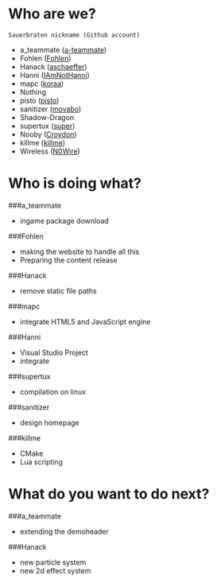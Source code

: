# Who are we?
`Sauerbraten nickname (Github account)`
* a_teammate ([a-teammate](https://github.com/a-teammate))
* Fohlen ([Fohlen](https://github.com/Fohlen))
* Hanack ([aschaeffer](https://github.com/aschaeffer))
* Hanni ([IAmNotHanni](https://github.com/IAmNotHanni))
* mapc ([koraa](https://github.com/koraa))
* Nothing
* pisto ([pisto](https://github.com/pisto/))
* sanitizer ([movabo](https://github.com/movabo))
* Shadow-Dragon
* supertux ([super](https://github.com/super))
* Nooby ([Croydon](https://github.com/Croydon))
* killme ([killme](https://github.com/killme))
* Wireless ([N0Wire](https://github.com/N0Wire))


# Who is doing what?

###a_teammate 
* ingame package download

###Fohlen
* making the website to handle all this
* Preparing the content release

###Hanack
* remove static file paths

###mapc
* integrate HTML5 and JavaScript engine

###Hanni
* Visual Studio Project
* integrate 

###supertux
* compilation on linux

###sanitizer
* design homepage

###killme
* CMake
* Lua scripting

# What do you want to do next?

###a_teammate
* extending the demoheader

###Hanack
* new particle system
* new 2d effect system
